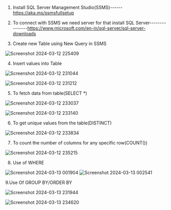 1. Install SQL Server Management Studio(SSMS)------https://aka.ms/ssmsfullsetup
   
2. To connect with SSMS we need server for that install SQL Server---------------https://www.microsoft.com/en-in/sql-server/sql-server-downloads

3. Create new Table using New Query in SSMS

![Screenshot 2024-03-12 225409](https://github.com/Nikita-15-ab/Data_Analytics/assets/126350305/9517e4db-fda7-4d30-884c-f772dd164b93)

4. Insert values into Table

![Screenshot 2024-03-12 231044](https://github.com/Nikita-15-ab/Data_Analytics/assets/126350305/0ccbe8ee-c50b-411b-ab03-a74c75c9ffe0)

![Screenshot 2024-03-12 231212](https://github.com/Nikita-15-ab/Data_Analytics/assets/126350305/10605be1-a269-4e96-bbe5-11b01e04a554)

5. To fetch data from table(SELECT *)

![Screenshot 2024-03-12 233037](https://github.com/Nikita-15-ab/Data_Analytics/assets/126350305/4f1c7ee1-10d5-4d67-964a-ddf5e22bc9ae)

![Screenshot 2024-03-12 233140](https://github.com/Nikita-15-ab/Data_Analytics/assets/126350305/c27e7b26-ecfb-4750-a8a4-0d37c39943d2)

6. To get unique values from the table(DISTINCT)

![Screenshot 2024-03-12 233834](https://github.com/Nikita-15-ab/Data_Analytics/assets/126350305/d6d709cf-2d10-48a1-b52c-333beecd75d5)

7. To count the number of columns for any specific row(COUNT())

![Screenshot 2024-03-12 235215](https://github.com/Nikita-15-ab/Data_Analytics/assets/126350305/262c3102-32f8-4813-986a-ceef31e2acd6)

8. Use of WHERE

![Screenshot 2024-03-13 001904](https://github.com/Nikita-15-ab/Data_Analytics/assets/126350305/70557d22-2080-4fc4-9f63-a0f8024fbef6)
![Screenshot 2024-03-13 002541](https://github.com/Nikita-15-ab/Data_Analytics/assets/126350305/13506cdd-447c-4fdf-8f36-21e8ebd5d43e)

9.Use Of GROUP BY/ORDER BY

![Screenshot 2024-03-13 231944](https://github.com/Nikita-15-ab/Data_Analytics/assets/126350305/ad6a0399-8d47-4972-bf2e-c78a887a372f)

![Screenshot 2024-03-13 234620](https://github.com/Nikita-15-ab/Data_Analytics/assets/126350305/b476e512-57b4-43d6-803c-183d4b8921ae)






   



